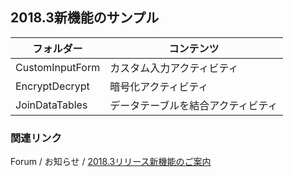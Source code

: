 ## 2018.3新機能のサンプル

| フォルダー | コンテンツ |
| --- | --- |
| CustomInputForm | カスタム入力アクティビティ |
| EncryptDecrypt | 暗号化アクティビティ |
| JoinDataTables | データテーブルを結合アクティビティ |

### 関連リンク
Forum / お知らせ / [2018.3リリース新機能のご案内](https://forum.uipath.com/t/2018-3/66805)
